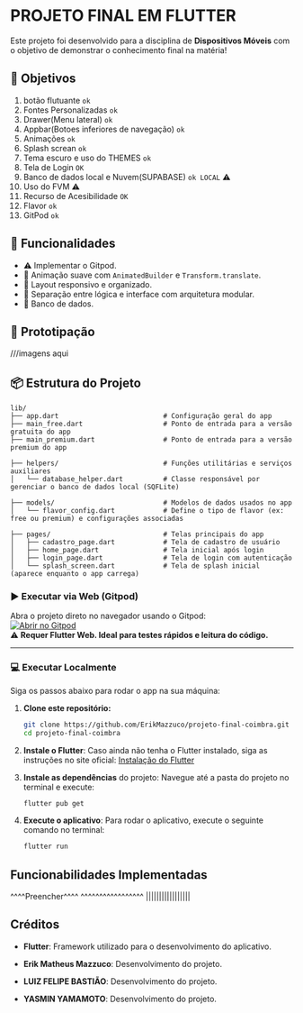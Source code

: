 # PROJETO FINAL EM FLUTTER

Este projeto foi desenvolvido para a disciplina de **Dispositivos Móveis** com o objetivo de demonstrar o conhecimento final na matéria!

## 🎯 Objetivos

1. botão flutuante `ok`
2. Fontes Personalizadas `ok`
3. Drawer(Menu lateral) `ok`
4. Appbar(Botoes inferiores de navegação) `ok`
5. Animações `ok`
6. Splash screan `ok`
7. Tema escuro e uso do THEMES `ok`
8. Tela de Login `OK`
9. Banco de dados local e Nuvem(SUPABASE) `ok LOCAL`  ⚠️
10. Uso do FVM ⚠️
11. Recurso de Acesibilidade `OK`
12. Flavor `ok`
13. GitPod `ok`

    
## 🧠 Funcionalidades
- ⚠️ Implementar o Gitpod.
- 🔁 Animação suave com `AnimatedBuilder` e `Transform.translate`.
- 📱 Layout responsivo e organizado.
- 🧼 Separação entre lógica e interface com arquitetura modular.
- 🎲 Banco de dados.

  
## 📜 Prototipação

  ///imagens aqui


## 📦 Estrutura do Projeto
```
lib/
├── app.dart                          # Configuração geral do app
├── main_free.dart                    # Ponto de entrada para a versão gratuita do app
├── main_premium.dart                 # Ponto de entrada para a versão premium do app

├── helpers/                          # Funções utilitárias e serviços auxiliares
│   └── database_helper.dart          # Classe responsável por gerenciar o banco de dados local (SQFLite)

├── models/                           # Modelos de dados usados no app
│   └── flavor_config.dart            # Define o tipo de flavor (ex: free ou premium) e configurações associadas

├── pages/                            # Telas principais do app
│   ├── cadastro_page.dart            # Tela de cadastro de usuário
│   ├── home_page.dart                # Tela inicial após login
│   ├── login_page.dart               # Tela de login com autenticação
│   └── splash_screen.dart            # Tela de splash inicial (aparece enquanto o app carrega)

```

### ▶️ Executar via Web (Gitpod)

Abra o projeto direto no navegador usando o Gitpod:  
[![Abrir no Gitpod](https://gitpod.io/button/open-in-gitpod.svg)](https://gitpod.io/#https://github.com/ErikMazzuco/projeto-final-coimbra)  
⚠️ **Requer Flutter Web. Ideal para testes rápidos e leitura do código.**

---

### 💻 Executar Localmente

Siga os passos abaixo para rodar o app na sua máquina:

1. **Clone este repositório:**

   ```bash
   git clone https://github.com/ErikMazzuco/projeto-final-coimbra.git
   cd projeto-final-coimbra
   ```

2. **Instale o Flutter**:
    Caso ainda não tenha o Flutter instalado, siga as instruções no site oficial: [Instalação do Flutter](https://flutter.dev/docs/get-started/install)

3. **Instale as dependências** do projeto:
    Navegue até a pasta do projeto no terminal e execute:
    ```bash
    flutter pub get
    ```

4. **Execute o aplicativo**:
    Para rodar o aplicativo, execute o seguinte comando no terminal:
    ```bash
    flutter run
    ```

## Funcionabilidades Implementadas

^^^^Preencher^^^^
^^^^^^^^^^^^^^^^^
|||||||||||||||||

## Créditos
- **Flutter**: Framework utilizado para o desenvolvimento do aplicativo.

- **Erik Matheus Mazzuco**: Desenvolvimento do projeto.
- **LUIZ FELIPE BASTIÃO**: Desenvolvimento do projeto.
- **YASMIN YAMAMOTO**: Desenvolvimento do projeto.
